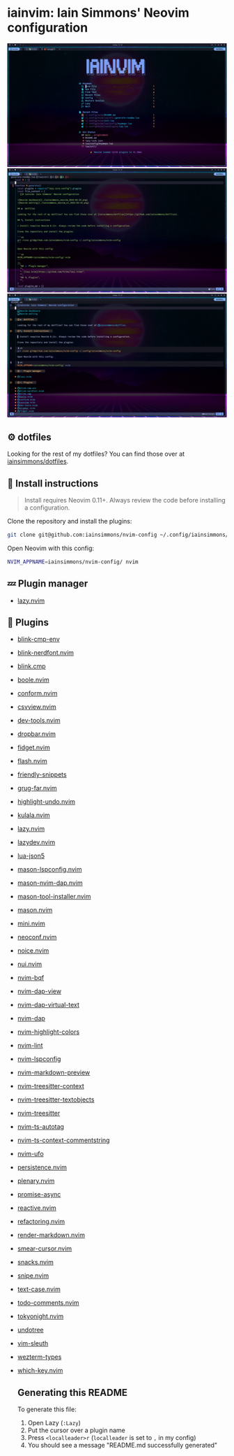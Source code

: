 # iainvim: Iain Simmons' Neovim configuration

  ![Neovim dashboard](./iainsimmons_neovim_dashboard_2025-09-28.png)
  ![Neovim editing](./iainsimmons_neovim_editing_2025-09-28.png)
  ![Neovim markdown](./iainsimmons_neovim_markdown_2025-09-28.png)

  ## ⚙️ dotfiles

  Looking for the rest of my dotfiles? You can find those over at [iainsimmons/dotfiles](https://github.com/iainsimmons/dotfiles).

  ## 🔧 Install instructions

  > Install requires Neovim 0.11+. Always review the code before installing a configuration.

  Clone the repository and install the plugins:

  ```sh
  git clone git@github.com:iainsimmons/nvim-config ~/.config/iainsimmons/nvim-config
  ```

  Open Neovim with this config:

  ```sh
  NVIM_APPNAME=iainsimmons/nvim-config/ nvim
  ```
  
## 💤 Plugin manager

- [lazy.nvim](https://github.com/folke/lazy.nvim)

## 🔌 Plugins

- [blink-cmp-env](https://github.com/bydlw98/blink-cmp-env)
- [blink-nerdfont.nvim](https://github.com/MahanRahmati/blink-nerdfont.nvim)
- [blink.cmp](https://github.com/saghen/blink.cmp)
- [boole.nvim](https://github.com/Susensio/boole.nvim)
- [conform.nvim](https://github.com/stevearc/conform.nvim)
- [csvview.nvim](https://github.com/hat0uma/csvview.nvim)
- [dev-tools.nvim](https://github.com/yarospace/dev-tools.nvim)
- [dropbar.nvim](https://github.com/Bekaboo/dropbar.nvim)
- [fidget.nvim](https://github.com/j-hui/fidget.nvim)
- [flash.nvim](https://github.com/folke/flash.nvim)
- [friendly-snippets](https://github.com/rafamadriz/friendly-snippets)
- [grug-far.nvim](https://github.com/MagicDuck/grug-far.nvim)
- [highlight-undo.nvim](https://github.com/tzachar/highlight-undo.nvim)
- [kulala.nvim](https://github.com/mistweaverco/kulala.nvim)
- [lazy.nvim](https://github.com/folke/lazy.nvim)
- [lazydev.nvim](https://github.com/folke/lazydev.nvim)
- [lua-json5](https://github.com/Joakker/lua-json5)
- [mason-lspconfig.nvim](https://github.com/williamboman/mason-lspconfig.nvim)
- [mason-nvim-dap.nvim](https://github.com/jay-babu/mason-nvim-dap.nvim)
- [mason-tool-installer.nvim](https://github.com/WhoIsSethDaniel/mason-tool-installer.nvim)
- [mason.nvim](https://github.com/williamboman/mason.nvim)
- [mini.nvim](https://github.com/echasnovski/mini.nvim)
- [neoconf.nvim](https://github.com/folke/neoconf.nvim)
- [noice.nvim](https://github.com/folke/noice.nvim)
- [nui.nvim](https://github.com/MunifTanjim/nui.nvim)
- [nvim-bqf](https://github.com/kevinhwang91/nvim-bqf)
- [nvim-dap-view](https://github.com/igorlfs/nvim-dap-view)
- [nvim-dap-virtual-text](https://github.com/theHamsta/nvim-dap-virtual-text)
- [nvim-dap](https://github.com/mfussenegger/nvim-dap)
- [nvim-highlight-colors](https://github.com/brenoprata10/nvim-highlight-colors)
- [nvim-lint](https://github.com/mfussenegger/nvim-lint)
- [nvim-lspconfig](https://github.com/neovim/nvim-lspconfig)
- [nvim-markdown-preview](https://github.com/davidgranstrom/nvim-markdown-preview)
- [nvim-treesitter-context](https://github.com/nvim-treesitter/nvim-treesitter-context)
- [nvim-treesitter-textobjects](https://github.com/nvim-treesitter/nvim-treesitter-textobjects)
- [nvim-treesitter](https://github.com/nvim-treesitter/nvim-treesitter)
- [nvim-ts-autotag](https://github.com/windwp/nvim-ts-autotag)
- [nvim-ts-context-commentstring](https://github.com/JoosepAlviste/nvim-ts-context-commentstring)
- [nvim-ufo](https://github.com/kevinhwang91/nvim-ufo)
- [persistence.nvim](https://github.com/folke/persistence.nvim)
- [plenary.nvim](https://github.com/nvim-lua/plenary.nvim)
- [promise-async](https://github.com/kevinhwang91/promise-async)
- [reactive.nvim](https://github.com/rasulomaroff/reactive.nvim)
- [refactoring.nvim](https://github.com/ThePrimeagen/refactoring.nvim)
- [render-markdown.nvim](https://github.com/MeanderingProgrammer/render-markdown.nvim)
- [smear-cursor.nvim](https://github.com/sphamba/smear-cursor.nvim)
- [snacks.nvim](https://github.com/folke/snacks.nvim)
- [snipe.nvim](https://github.com/leath-dub/snipe.nvim)
- [text-case.nvim](https://github.com/johmsalas/text-case.nvim)
- [todo-comments.nvim](https://github.com/folke/todo-comments.nvim)
- [tokyonight.nvim](https://github.com/folke/tokyonight.nvim)
- [undotree](https://github.com/mbbill/undotree)
- [vim-sleuth](https://github.com/tpope/vim-sleuth)
- [wezterm-types](https://github.com/justinsgithub/wezterm-types)
- [which-key.nvim](https://github.com/folke/which-key.nvim)

  ## Generating this README

  To generate this file:

  1. Open Lazy (`:Lazy`)
  2. Put the cursor over a plugin name
  3. Press `<localleader>r` (`localleader` is set to `,` in my config)
  4. You should see a message "README.md successfully generated"
  